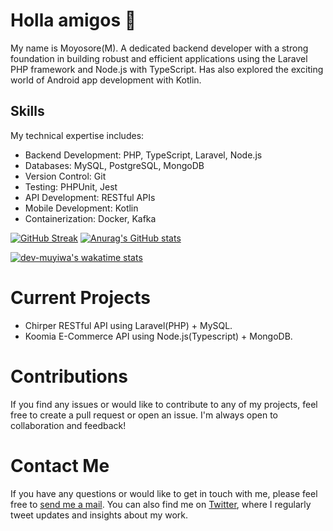 # Holla amigos 👋
My name is Moyosore(M). A dedicated backend developer with a strong foundation in building robust and efficient applications using the Laravel PHP framework and Node.js with TypeScript. Has also explored the exciting world of Android app development with Kotlin.

## Skills
My technical expertise includes:

- Backend Development: PHP, TypeScript, Laravel, Node.js
- Databases: MySQL, PostgreSQL, MongoDB
- Version Control: Git
- Testing: PHPUnit, Jest
- API Development: RESTful APIs
- Mobile Development: Kotlin
- Containerization: Docker, Kafka





[![GitHub Streak](https://streak-stats.demolab.com?user=dev-muyiwa&theme=dark&currStreakNum=B81DEB&sideNums=EBBC2D&ring=D8EBAA)](https://git.io/streak-stats)  [![Anurag's GitHub stats](https://github-readme-stats.vercel.app/api?username=dev-muyiwa&theme=radical)](https://github.com/anuraghazra/github-readme-stats)

[![dev-muyiwa's wakatime stats](https://github-readme-stats.vercel.app/api/wakatime?username=muyiwa_tm&layout=compact&theme=gotham&langs_count=6&custom_title=dev-muyiwa's%20wakatime%20weekly%20stats&ra&range=last_7_days)](https://github.com/anuraghazra/github-readme-stats)


# Current Projects
- Chirper RESTful API using Laravel(PHP) + MySQL.
- Koomia E-Commerce API using Node.js(Typescript) + MongoDB.



# Contributions
If you find any issues or would like to contribute to any of my projects, feel free to create a pull request or open an issue. I'm always open to collaboration and feedback!

# Contact Me
<p>If you have any questions or would like to get in touch with me, please feel free to <a href="mailto:muyiwatemilade@gmail.com">send me a mail</a>. You can also find me on <a href="https://twitter.com/muyiwa_tm" target="_blank">Twitter</a>, where I regularly tweet updates and insights about my work.</p>


<!---
dev-muyiwa/dev-muyiwa is a ✨ special ✨ repository because its `README.md` (this file) appears on your GitHub profile.
You can click the Preview link to take a look at your changes.
--->
